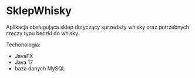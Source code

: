 # SklepWhisky
Aplikacja obsługująca sklep dotyczący sprzedaży whisky oraz potrzebnych rzeczy typu beczki do whisky.

Techonologia:
- JavaFX
- Java 17
- baza danych MySQL

